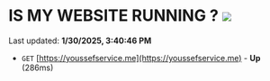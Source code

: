 # IS MY WEBSITE RUNNING ? [![](https://img.shields.io/static/v1?label=Sponsor&message=%E2%9D%A4&logo=GitHub&color=%23fe8e86)](https://github.com/sponsors/Youssef-Lehmam)

Last updated: **1/30/2025, 3:40:46 PM**

- `GET` [https://youssefservice.me](https://youssefservice.me) - **Up** (286ms)
